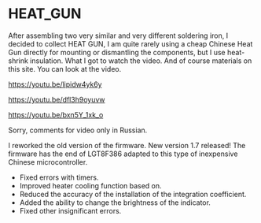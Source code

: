 # HEAT_GUN
After assembling two very similar and very different soldering iron, I decided to collect HEAT GUN, I am quite rarely using a cheap Chinese Heat Gun directly for mounting or dismantling the components, but I use heat-shrink insulation. 
What I got to watch the video. 
And of course materials on this site.
You can look at the video.

https://youtu.be/lipidw4yk6y

https://youtu.be/dfl3h9oyuvw

https://youtu.be/bxn5Y_1xk_o

Sorry, comments for video only in Russian.

I reworked the old version of the firmware. 
New version 1.7 released!
The firmware has the end of LGT8F386 adapted to this type of inexpensive Chinese microcontroller.

- Fixed errors with timers.
- Improved heater cooling function based on.
- Reduced the accuracy of the installation of the integration coefficient.
- Added the ability to change the brightness of the indicator.
- Fixed other insignificant errors.

